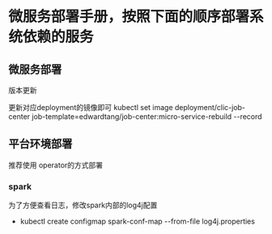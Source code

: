 # 微服务部署手册，按照下面的顺序部署系统依赖的服务

## 微服务部署


 版本更新

更新对应deployment的镜像即可
kubectl set image deployment/clic-job-center job-template=edwardtang/job-center:micro-service-rebuild --record

## 平台环境部署

推荐使用 operator的方式部署

### spark

为了方便查看日志，修改spark内部的log4j配置
- kubectl create configmap spark-conf-map --from-file log4j.properties



